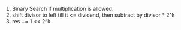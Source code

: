 1. Binary Search if multiplication is allowed.
2. shift divisor to left till it <= dividend, then subtract by divisor * 2^k
3. res += 1 << 2^k